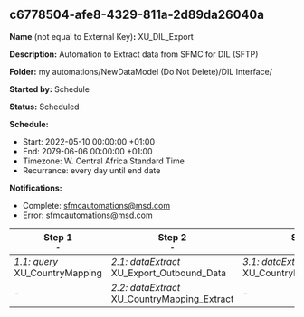 ## c6778504-afe8-4329-811a-2d89da26040a

**Name** (not equal to External Key)**:** XU_DIL_Export

**Description:** Automation to Extract data from SFMC for DIL (SFTP)

**Folder:** my automations/NewDataModel (Do Not Delete)/DIL Interface/

**Started by:** Schedule

**Status:** Scheduled

**Schedule:**

* Start: 2022-05-10 00:00:00 +01:00
* End: 2079-06-06 00:00:00 +01:00
* Timezone: W. Central Africa Standard Time
* Recurrance: every day until end date

**Notifications:**

* Complete: sfmcautomations@msd.com
* Error: sfmcautomations@msd.com

| Step 1<br>_<small>-</small>_ | Step 2<br>_<small>-</small>_ | Step 3<br>_<small>-</small>_ | Step 4<br>_<small>-</small>_ |
| --- | --- | --- | --- |
| _1.1: query_<br>XU_CountryMapping | _2.1: dataExtract_<br>XU_Export_Outbound_Data | _3.1: dataExtract_<br>XU_CountryMapping_Convert | _4.1: fileTransfer_<br>XU_Export_Outbound_Data |
| - | _2.2: dataExtract_<br>XU_CountryMapping_Extract | - | _4.2: fileTransfer_<br>XU_CountryMapping_Transfer |
